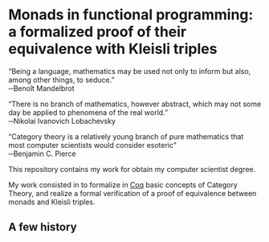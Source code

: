 Monads in functional programming: a formalized proof of their equivalence with Kleisli triples
=======

“Being a language, mathematics may be used not only to inform but also, among other things, to seduce.”  
─Benoît Mandelbrot


“There is no branch of mathematics, however abstract, which may not some day be applied to phenomena of the real world.”  
─Nikolai Ivanovich Lobachevsky


“Category theory is a relatively young branch of pure mathematics that most computer scientists would consider esoteric”  
─Benjamin C. Pierce


This repository contains my work for obtain my computer scientist degree.

My work consisted in to formalize in [Coq](https://coq.inria.fr/) basic concepts 
of Category Theory, and realize a formal verification of a proof of equivalence 
between monads and Kleisli triples.

## A few history


